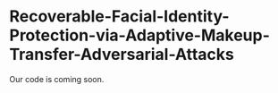 # Recoverable-Facial-Identity-Protection-via-Adaptive-Makeup-Transfer-Adversarial-Attacks

Our code is coming soon.

